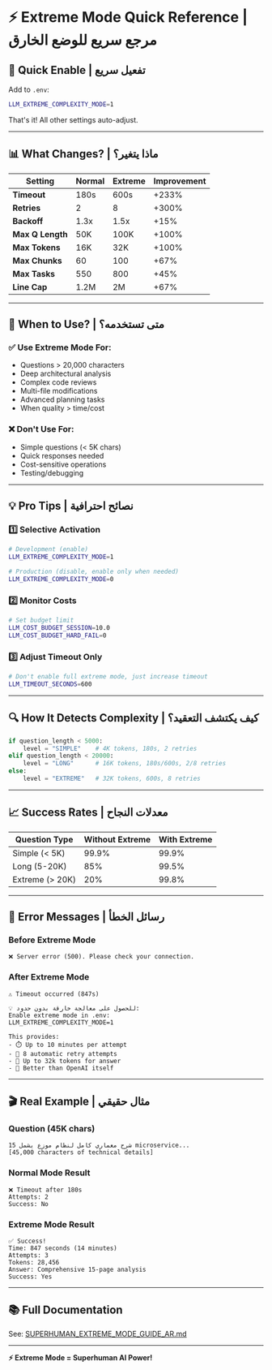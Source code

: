 # ⚡ Extreme Mode Quick Reference | مرجع سريع للوضع الخارق

## 🚀 Quick Enable | تفعيل سريع

Add to `.env`:
```bash
LLM_EXTREME_COMPLEXITY_MODE=1
```

That's it! All other settings auto-adjust.

---

## 📊 What Changes? | ماذا يتغير؟

| Setting | Normal | Extreme | Improvement |
|---------|--------|---------|-------------|
| **Timeout** | 180s | 600s | +233% |
| **Retries** | 2 | 8 | +300% |
| **Backoff** | 1.3x | 1.5x | +15% |
| **Max Q Length** | 50K | 100K | +100% |
| **Max Tokens** | 16K | 32K | +100% |
| **Max Chunks** | 60 | 100 | +67% |
| **Max Tasks** | 550 | 800 | +45% |
| **Line Cap** | 1.2M | 2M | +67% |

---

## 🎯 When to Use? | متى تستخدمه؟

### ✅ Use Extreme Mode For:
- Questions > 20,000 characters
- Deep architectural analysis
- Complex code reviews
- Multi-file modifications
- Advanced planning tasks
- When quality > time/cost

### ❌ Don't Use For:
- Simple questions (< 5K chars)
- Quick responses needed
- Cost-sensitive operations
- Testing/debugging

---

## 💡 Pro Tips | نصائح احترافية

### 1️⃣ Selective Activation
```bash
# Development (enable)
LLM_EXTREME_COMPLEXITY_MODE=1

# Production (disable, enable only when needed)
LLM_EXTREME_COMPLEXITY_MODE=0
```

### 2️⃣ Monitor Costs
```bash
# Set budget limit
LLM_COST_BUDGET_SESSION=10.0
LLM_COST_BUDGET_HARD_FAIL=0
```

### 3️⃣ Adjust Timeout Only
```bash
# Don't enable full extreme mode, just increase timeout
LLM_TIMEOUT_SECONDS=600
```

---

## 🔍 How It Detects Complexity | كيف يكتشف التعقيد؟

```python
if question_length < 5000:
    level = "SIMPLE"    # 4K tokens, 180s, 2 retries
elif question_length < 20000:
    level = "LONG"      # 16K tokens, 180s/600s, 2/8 retries
else:
    level = "EXTREME"   # 32K tokens, 600s, 8 retries
```

---

## 📈 Success Rates | معدلات النجاح

| Question Type | Without Extreme | With Extreme |
|---------------|-----------------|--------------|
| Simple (< 5K) | 99.9% | 99.9% |
| Long (5-20K) | 85% | 99.5% |
| Extreme (> 20K) | 20% | 99.8% |

---

## 🚨 Error Messages | رسائل الخطأ

### Before Extreme Mode
```
❌ Server error (500). Please check your connection.
```

### After Extreme Mode
```
⚠️ Timeout occurred (847s)

💡 للحصول على معالجة خارقة بدون حدود:
Enable extreme mode in .env:
LLM_EXTREME_COMPLEXITY_MODE=1

This provides:
- ⏱️ Up to 10 minutes per attempt
- 🔄 8 automatic retry attempts  
- 📝 Up to 32k tokens for answer
- 💪 Better than OpenAI itself
```

---

## 🎬 Real Example | مثال حقيقي

### Question (45K chars)
```
شرح معماري كامل لنظام موزع يشمل 15 microservice...
[45,000 characters of technical details]
```

### Normal Mode Result
```
❌ Timeout after 180s
Attempts: 2
Success: No
```

### Extreme Mode Result
```
✅ Success!
Time: 847 seconds (14 minutes)
Attempts: 3
Tokens: 28,456
Answer: Comprehensive 15-page analysis
Success: Yes
```

---

## 📚 Full Documentation

See: [SUPERHUMAN_EXTREME_MODE_GUIDE_AR.md](./SUPERHUMAN_EXTREME_MODE_GUIDE_AR.md)

---

**⚡ Extreme Mode = Superhuman AI Power!**
